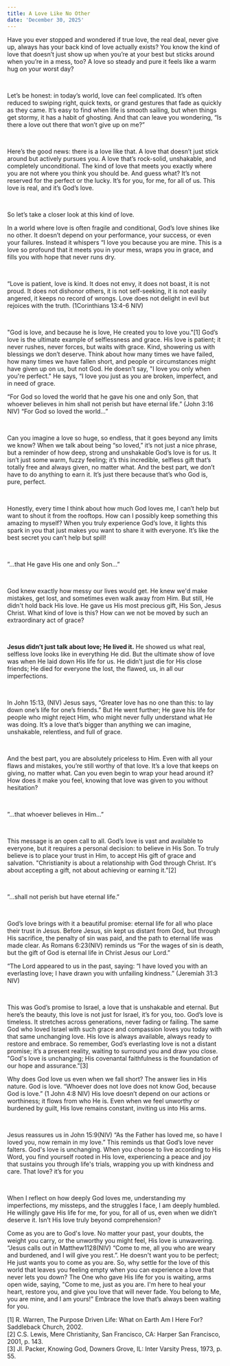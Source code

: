 ```yaml
---
title: A Love Like No Other
date: 'December 30, 2025'
---
```


<script>
  import {theme1} from '../../../../store/themes/theme1.svelte';
  import ArticleHero from '../../../../components/article_components/article_hero.svelte';
  import ArticleHeader from '../../../../components/article_components/article_header.svelte';
</script>

<ArticleHero 
  title={title} 
  date={date}
  subtopic={theme1.subtopics[0]} 
/>

<ArticleHeader content="A Love Like No Other" />

Have you ever stopped and wondered if true love, the real deal, never give up, always has your back kind of love actually exists? You know the kind of love that doesn’t just show up when you’re at your best but sticks around when you’re in a mess, too? A love so steady and pure it feels like a warm hug on your worst day?

<br/>

Let’s be honest: in today’s world, love can feel complicated. It’s often reduced to swiping right, quick texts, or grand gestures that fade as quickly as they came. It’s easy to find when life is smooth sailing, but when things get stormy, it has a habit of ghosting. And that can leave you wondering, “Is there a love out there that won’t give up on me?”

<br/>

Here’s the good news: there is a love like that. A love that doesn’t just stick around but actively pursues you. A love that’s rock-solid, unshakable, and completely unconditional. The kind of love that meets you exactly where you are not where you think you should be. And guess what? It’s not reserved for the perfect or the lucky. It’s for you, for me, for all of us. This love is real, and it’s God’s love.

<br/>

So let’s take a closer look at this kind of love.

<ArticleHeader content="God’s Love: Unconditional, Unchanging, and Eternal" />

In a world where love is often fragile and conditional, God’s love shines like no other. It doesn’t depend on your performance, your success, or even your failures. Instead it whispers “I love you because you are mine. This is a love so profound that it meets you in your mess, wraps you in grace, and fills you with hope that never runs dry.

<br/>

“Love is patient, love is kind. It does not envy, it does not boast, it is not proud. It does not dishonor others, it is not self-seeking, it is not easily angered, it keeps no record of wrongs. Love does not delight in evil but rejoices with the truth. (1Corinthians 13:4-6 NIV)

<br/>

"God is love, and because he is love, He created you to love you."[1] God’s love is the ultimate example of selflessness and grace. His love is patient; it never rushes, never forces, but waits with grace. Kind, showering us with blessings we don’t deserve. Think about how many times we have failed, how many times we have fallen short, and people or circumstances might have given up on us, but not God. He doesn’t say, "I love you only when you're perfect." He says, “I love you just as you are broken, imperfect, and in need of grace.

<ArticleHeader content="The Greatest Act of Love" />

“For God so loved the world that he gave his one and only Son, that whoever believes in him shall not perish but have eternal life.” (John 3:16 NIV)
“For God so loved the world…”

<br/>

Can you imagine a love so huge, so endless, that it goes beyond any limits we know? When we talk about being “so loved,” it’s not just a nice phrase, but a reminder of how deep, strong and unshakable God’s love is for us. It isn’t just some warm, fuzzy feeling; it’s this incredible, selfless gift that’s totally free and always given, no matter what. And the best part, we don’t have to do anything to earn it. It’s just there because that’s who God is, pure, perfect.

<br/>

Honestly, every time I think about how much God loves me, I can’t help but want to shout it from the rooftops. How can I possibly keep something this amazing to myself? When you truly experience God’s love, it lights this spark in you that just makes you want to share it with everyone. It’s like the best secret you can’t help but spill!

<br/>

”…that He gave His one and only Son…”

<br/>

God knew exactly how messy our lives would get. He knew we'd make mistakes, get lost, and sometimes even walk away from Him. But still, He didn't hold back His love. He gave us His most precious gift, His Son, Jesus Christ. What kind of love is this? How can we not be moved by such an extraordinary act of grace?

<br/>

**Jesus didn’t just talk about love; He lived it.** He showed us what real, selfless love looks like in everything He did. But the ultimate show of love was when He laid down His life for us. He didn’t just die for His close friends; He died for everyone the lost, the flawed, us, in all our imperfections.

<br/>

In John 15:13, (NIV) Jesus says, “Greater love has no one than this: to lay down one’s life for one’s friends.” But He went further; He gave his life for people who might reject Him, who might never fully understand what He was doing. It’s a love that’s bigger than anything we can imagine, unshakable, relentless, and full of grace.

<br/>

And the best part, you are absolutely priceless to Him. Even with all your flaws and mistakes, you’re still worthy of that love. It’s a love that keeps on giving, no matter what. Can you even begin to wrap your head around it? How does it make you feel, knowing that love was given to you without hesitation?

<br/>

”…that whoever believes in Him…”

<br/>

This message is an open call to all. God’s love is vast and available to everyone, but it requires a personal decision: to believe in His Son. To truly believe is to place your trust in Him, to accept His gift of grace and salvation. "Christianity is about a relationship with God through Christ. It's about accepting a gift, not about achieving or earning it.”[2]

<br/>

”…shall not perish but have eternal life.”

<br/>

God’s love brings with it a beautiful promise: eternal life for all who place their trust in Jesus. Before Jesus, sin kept us distant from God, but through His sacrifice, the penalty of sin was paid, and the path to eternal life was made clear. As Romans 6:23(NIV) reminds us “For the wages of sin is death, but the gift of God is eternal life in Christ Jesus our Lord.”

<ArticleHeader content="God’s Everlasting Love: A Promise for All Generations" />

“The Lord appeared to us in the past, saying: “I have loved you with an everlasting love; I have drawn you with unfailing kindness.” (Jeremiah 31:3 NIV)

<br/>

This was God’s promise to Israel, a love that is unshakable and eternal. But here’s the beauty, this love is not just for Israel, it’s for you, too. God’s love is timeless. It stretches across generations, never fading or failing. The same God who loved Israel with such grace and compassion loves you today with that same unchanging love. His love is always available, always ready to restore and embrace. So remember, God’s everlasting love is not a distant promise; it’s a present reality, waiting to surround you and draw you close. "God's love is unchanging; His covenantal faithfulness is the foundation of our hope and assurance."[3]

<ArticleHeader content="Unconditional and Eternal Love" />

Why does God love us even when we fall short? The answer lies in His nature. God is love. “Whoever does not love does not know God, because God is love.” (1 John 4:8 NIV) His love doesn’t depend on our actions or worthiness; it flows from who He is. Even when we feel unworthy or burdened by guilt, His love remains constant, inviting us into His arms.

<br/>

Jesus reassures us in John 15:9(NIV) “As the Father has loved me, so have I loved you, now remain in my love.” This reminds us that God’s love never falters. God's love is unchanging. When you choose to live according to His Word, you find yourself rooted in His love, experiencing a peace and joy that sustains you through life's trials, wrapping you up with kindness and care. That love? it’s for you

<br/>

When I reflect on how deeply God loves me, understanding my imperfections, my missteps, and the struggles I face, I am deeply humbled. He willingly gave His life for me, for you, for all of us, even when we didn’t deserve it. Isn’t His love truly beyond comprehension?

<ArticleHeader content="Receive the Love That Will Never Let You Go" />

Come as you are to God's love. No matter your past, your doubts, the weight you carry, or the unworthy you might feel, His love is unwavering. “Jesus calls out in Matthew1128(NIV) “Come to me, all you who are weary and burdened, and I will give you rest.”. He doesn't want you to be perfect; He just wants you to come as you are. So, why settle for the love of this world that leaves you feeling empty when you can experience a love that never lets you down? The One who gave His life for you is waiting, arms open wide, saying, "Come to me, just as you are. I'm here to heal your heart, restore you, and give you love that will never fade. You belong to Me, you are mine, and I am yours!" Embrace the love that’s always been waiting for you.

<ArticleHeader content="References" />
[1] R. Warren, The Purpose Driven Life: What on Earth Am I Here For? Saddleback Church, 2002. <br/>
[2] C.S. Lewis, Mere Christianity, San Francisco, CA: Harper San Francisco, 2001, p. 143. <br/>
[3] Jl. Packer, Knowing God, Downers Grove, IL: Inter Varsity Press, 1973, p. 55. <br/>
